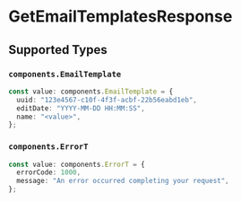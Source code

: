 # GetEmailTemplatesResponse


## Supported Types

### `components.EmailTemplate`

```typescript
const value: components.EmailTemplate = {
  uuid: "123e4567-c10f-4f3f-acbf-22b56eabd1eb",
  editDate: "YYYY-MM-DD HH:MM:SS",
  name: "<value>",
};
```

### `components.ErrorT`

```typescript
const value: components.ErrorT = {
  errorCode: 1000,
  message: "An error occurred completing your request",
};
```

